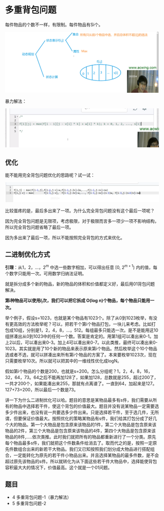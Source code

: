 # 多重背包问题

每件物品的个数不一样，有限制。每件物品有Si个。

![](imgs/1.png)

暴力解法：

![](imgs/2.png)

## 优化

能不能用完全背包问题优化的思路呢？试一试：

![](imgs/3.png)

比较蛋疼的是，最后多出来了一项。为什么完全背包问题没有这个最后一项呢？

因为完全背包问题是无限项，考虑极限，对于极限而言多一项少一项不影响结构，所以完全背包问题省略了最后一项。

因为多出来了最后一项，所以不能按照完全背包的方式来优化。

## 二进制优化方式

**引理**：从1，2，...，$2^m$ 中选一些数字相加，可以得出任意 [0, $2^{m+1}$) 内的值，每个数字只能用一次。可用数学归纳法证明。

就是拆分成多个新的物品，新的物品的体积和价值都定义好，最后用01背包问题解决。

**第i种物品可以使用$l_i$次，我们可以把它拆成 O(log n)个物品，每个物品只能用一次。**

举个例子，假设s=1023，也就是某个物品有1023个。除了从0到1023枚举，有没有更高效的方法枚举呢？可以，把若干个第i个物品打包，一块儿来考虑。比如打包成10组，分别是1，2，4，8，...，512。每组最多只能选一次。是不是能用这10组拼凑出从0到1023中的任何一个数。答案是肯定的。用第1组可以凑出来0-1。加上2以后，可以凑出来0-3。加上4可以凑出来0-7。以此类推，最终可以凑出来0-1023。其实就是用了10个新的物品来表示原来第i个物品。然后枚举这个10个物品选或者不选，就可以拼凑出来所有第i个物品的方案了。本来要枚举1023次，现在只需要枚举10次。所以就可以把其中的一维线性优化成logN。

假如第i个物品的个数是200，也就是s=200。怎么分组呢？1，2，4，8，16，32，64，73。64之后不能再加128了，如果加128，总数就是255，超过200了，一共才200个，如果能凑出来255，那就有点离谱了。一直到64，加起来是127。127+73=200，所以最后一个数是73。

讲一下为什么二进制优化可以哈。题目的意思是某物品最多有s件，我们需要从所有的物品中选择若干件，使这个背包的价值最大。题目并没有说某物品一定需要选多少件出来，也没有说一共要选多少件出来。只是选择若干件，至于选几件，无所谓，但要保证价值最大。按照优化的策略某物品有s件，我们给其打包分成了好几个大的物品。第一个大物品是包含原来该物品的1件，第二个大物品是包含原来该物品的2件，第三个大物品是包含原来该物品的4件，第四个大物品是包含原来该物品的8件,.....依次类推。此时我们就把所有的物品都重新进行了一个分类。原先每个物品最多s件，我们就把这个件数条件给消去了。取而代之的是，按照一定原先件数组合出来的新若干大物品。我们又已知按照我们划分成大物品进行搭配组合，一定能转化为原先的若干件小物品出来。并且选择某物品的最多件数，是不会超过原先该物品的s件。所以就转化为从下面这些若干件大物品中，选择能使背包容积最大大的情况下，价值最高。这个就是一个01问题。

## 题目

- 4 多重背包问题-1（暴力解法）
- 5 多重背包问题-2

